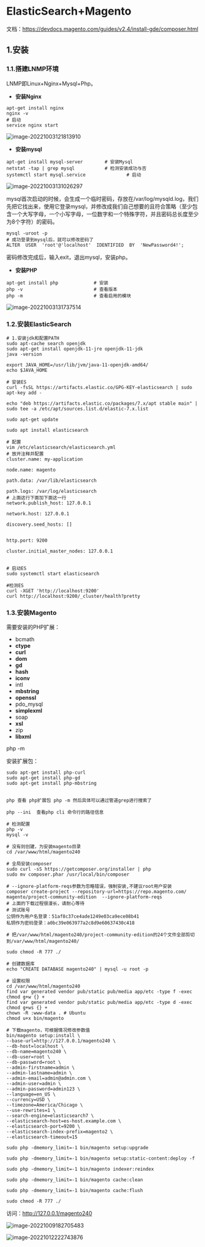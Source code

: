 # ElasticSearch+Magento

文档：https://devdocs.magento.com/guides/v2.4/install-gde/composer.html

## 1.安装

### 1.1.搭建LNMP环境

LNMP即Linux+Nginx+Mysql+Php。

- **安装Nginx**

```shell
apt-get install nginx
nginx -v
# 启动
service nginx start
```

![image-20221003121813910](ElasticSearch.assets/image-20221003121813910.png)

- **安装mysql**

```shell
apt-get install mysql-server     	# 安装Mysql
netstat -tap | grep mysql			# 检测安装成功与否
systemctl start mysql.service				# 启动
```

![image-20221003131026297](ElasticSearch.assets/image-20221003131026297.png)

​	mysql首次启动的时候，会生成一个临时密码，存放在/var/log/mysqld.log，我们先把它找出来，使用它登录mysql，并修改成我们自己想要的且符合策略（至少包含一个大写字母，一个小写字母，一位数字和一个特殊字符，并且密码总长度至少为8个字符）的密码。

```shell
mysql -uroot -p
# 成功登录到mysql后，就可以修改密码了
ALTER  USER  'root'@'localhost'  IDENTIFIED  BY  'NewPassword4!';
```

密码修改完成后，输入exit，退出mysql，安装php。



- **安装PHP**

```shell
apt-get install php				# 安装
php -v							# 查看版本
php -m							# 查看启用的模块
```

![image-20221003131737514](ElasticSearch.assets/image-20221003131737514.png)





### 1.2.安装ElasticSearch

```shell
# 1.安装jdk和配置PATH
sudo apt-cache search openjdk
sudo apt-get install openjdk-11-jre openjdk-11-jdk
java -version

export JAVA_HOME=/usr/lib/jvm/java-11-openjdk-amd64/
echo $JAVA_HOME

# 安装ES
curl -fsSL https://artifacts.elastic.co/GPG-KEY-elasticsearch | sudo apt-key add -

echo "deb https://artifacts.elastic.co/packages/7.x/apt stable main" | sudo tee -a /etc/apt/sources.list.d/elastic-7.x.list

sudo apt-get update

sudo apt install elasticsearch

# 配置
vim /etc/elasticsearch/elasticsearch.yml
# 放开注释并配置
cluster.name: my-application

node.name: magento

path.data: /var/lib/elasticsearch

path.logs: /var/log/elasticsearch
# 上面这行下面加下面这一行
network.publish_host: 127.0.0.1

network.host: 127.0.0.1

discovery.seed_hosts: []


http.port: 9200

cluster.initial_master_nodes: 127.0.0.1


# 启动ES
sudo systemctl start elasticsearch

#检测ES
curl -XGET 'http://localhost:9200'
curl http://localhost:9200/_cluster/health?pretty
```



### 1.3.安装Magento

需要安装的PHP扩展：

- bcmath
- **ctype**
- **curl**
- **dom**
- **gd**
- **hash**
- **iconv**
- intl
- **mbstring**
- **openssl**
- pdo_mysql
- **simplexml**
- soap
- **xsl**
- zip
- **libxml**

php -m

安装扩展包：

```shell
sudo apt-get install php-curl
sudo apt-get install php-gd
sudo apt-get install php-mbstring


php 查看 php扩展包 php -m 然后具体可以通过管道grep进行搜索了

php --ini  查看php cli 命令行的路径信息
```



```shell
# 检测配置
php -v
mysql -v

# 没有则创建，为安装magento目录
cd /var/www/html/magento240

# 全局安装composer
sudo curl -sS https://getcomposer.org/installer | php
sudo mv composer.phar /usr/local/bin/composer

# --ignore-platform-reqs参数为忽略错误，强制安装,不建议root用户安装
composer create-project --repository-url=https://repo.magento.com/ magento/project-community-edition  --ignore-platform-reqs
# 上面的下载过程很漫长，请耐心等待
# 测试账号
公钥作为用户名登录：51af8c37ce4ade1249e03ca9ece08b41
私钥作为密码登录：a0bc39e063977a2c8d9e60637430c418

# 把/var/www/html/magento240/project-community-edition的24个文件全部剪切到/var/www/html/magento240/

sudo chmod -R 777 ./

# 创建数据库
echo "CREATE DATABASE magento240" | mysql -u root -p

# 设置权限
cd /var/www/html/magento240
find var generated vendor pub/static pub/media app/etc -type f -exec chmod g+w {} +
find var generated vendor pub/static pub/media app/etc -type d -exec chmod g+ws {} +
chown -R :www-data . # Ubuntu
chmod u+x bin/magento

# 下载magento，可根据情况修改参数值
bin/magento setup:install \
--base-url=http://127.0.0.1/magento240 \
--db-host=localhost \
--db-name=magento240 \
--db-user=root \
--db-password=root \
--admin-firstname=admin \
--admin-lastname=admin \
--admin-email=admin@admin.com \
--admin-user=admin \
--admin-password=admin123 \
--language=en_US \
--currency=USD \
--timezone=America/Chicago \
--use-rewrites=1 \
--search-engine=elasticsearch7 \
--elasticsearch-host=es-host.example.com \
--elasticsearch-port=9200 \
--elasticsearch-index-prefix=magento2 \
--elasticsearch-timeout=15
```



```shell
sudo php -dmemory_limit=-1 bin/magento setup:upgrade

sudo php -dmemory_limit=-1 bin/magento setup:static-content:deploy -f

sudo php -dmemory_limit=-1 bin/magento indexer:reindex

sudo php -dmemory_limit=-1 bin/magento cache:clean

sudo php -dmemory_limit=-1 bin/magento cache:flush 

sudo chmod -R 777 ./
```



访问：http://127.0.0.1/magento240



![image-20221009182705483](ElasticSearch.assets/image-20221009182705483.png)

![image-20221012222743876](ElasticSearch.assets/image-20221012222743876.png)